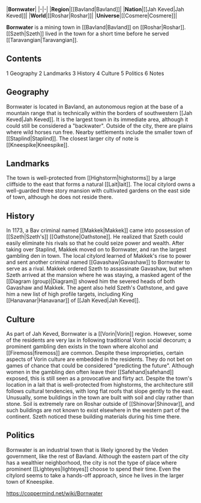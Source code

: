 |**Bornwater**|
|-|-|
|**Region**|[[Bavland\|Bavland]]|
|**Nation**|[[Jah Keved\|Jah Keved]]|
|**World**|[[Roshar\|Roshar]]|
|**Universe**|[[Cosmere\|Cosmere]]|

**Bornwater** is a mining town in [[Bavland\|Bavland]] on [[Roshar\|Roshar]]. [[Szeth\|Szeth]] lived in the town for a short time before he served [[Taravangian\|Taravangian]].

## Contents

1 Geography
2 Landmarks
3 History
4 Culture
5 Politics
6 Notes


## Geography
Bornwater is located in Bavland, an autonomous region at the base of a mountain range that is technically within the borders of southwestern [[Jah Keved\|Jah Keved]]. It is the largest town in its immediate area, although it could still be considered a "backwater". Outside of the city, there are plains where wild horses run free. Nearby settlements include the smaller town of [[Staplind\|Staplind]]. The closest larger city of note is [[Kneespike\|Kneespike]].

## Landmarks
The town is well-protected from [[Highstorm\|highstorms]] by a large cliffside to the east that forms a natural [[Lait\|lait]]. The local citylord owns a well-guarded three story mansion with cultivated gardens on the east side of town, although he does not reside there.

## History
In 1173, a Bav criminal named [[Makkek\|Makkek]] came into possession of [[Szeth\|Szeth's]] [[Oathstone\|Oathstone]]. He realized that Szeth could easily eliminate his rivals so that he could seize power and wealth. After taking over Staplind, Makkek moved on to Bornwater, and ran the largest gambling den in town. The local citylord learned of Makkek's rise to power and sent another criminal named [[Gavashaw\|Gavashaw]] to Bornwater to serve as a rival. Makkek ordered Szeth to assassinate Gavashaw, but when Szeth arrived at the mansion where he was staying, a masked agent of the [[Diagram (group)\|Diagram]] showed him the severed heads of both Gavashaw and Makkek. The agent also held Szeth's Oathstone, and gave him a new list of high profile targets, including King [[Hanavanar\|Hanavanar]] of [[Jah Keved\|Jah Keved]].

## Culture
As part of Jah Keved, Bornwater is a [[Vorin\|Vorin]] region. However, some of the residents are very lax in following traditional Vorin social decorum; a prominent gambling den exists in the town where alcohol and [[Firemoss\|firemoss]] are common. Despite these improprieties, certain aspects of Vorin culture are embedded in the residents. They do not bet on games of chance that could be considered "predicting the future". Although women in the gambling den often leave their [[Safehand\|safehand]] exposed, this is still seen as a provocative and flirty act.
Despite the town's location in a lait that is well-protected from highstorms, the architecture still follows cultural tendencies, with long flat roofs that slope gently to the east. Unusually, some buildings in the town are built with soil and clay rather than stone. Soil is extremely rare on Roshar outside of [[Shinovar\|Shinovar]], and such buildings are not known to exist elsewhere in the western part of the continent. Szeth noticed these building materials during his time there.

## Politics
Bornwater is an industrial town that is likely ignored by the Veden government, like the rest of Bavland. Although the eastern part of the city has a wealthier neighborhood, the city is not the type of place where prominent [[Lighteyes\|lighteyes]] choose to spend their time. Even the citylord seems to take a hands-off approach, since he lives in the larger town of Kneespike.



https://coppermind.net/wiki/Bornwater